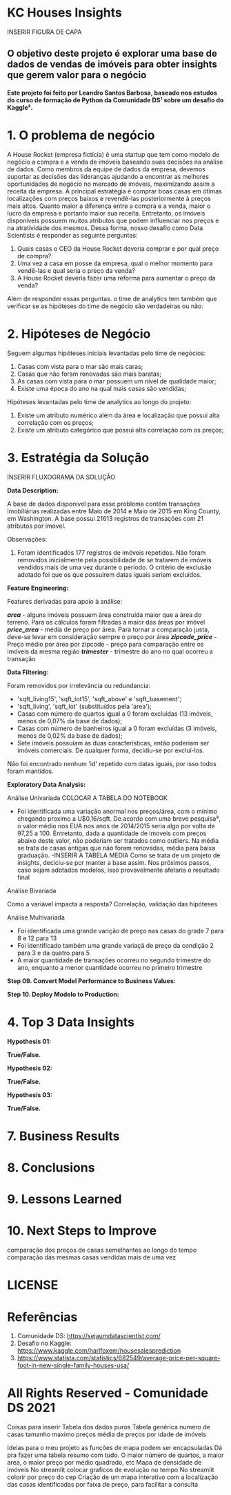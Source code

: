 # KC Houses Insights

INSERIR FIGURA DE CAPA

## O objetivo deste projeto é explorar uma base de dados de vendas de imóveis para obter insights que gerem valor para o negócio

#### Este projeto foi feito por Leandro Santos Barbosa, baseado nos estudos do curso de formação de Python da Comunidade DS¹ sobre um desafio do Kaggle².

# 1. O problema de negócio

  A House Rocket (empresa fictícia) é uma startup que tem como modelo de negócio a compra e a venda de imóveis baseando suas decisões na análise de dados. Como membros da equipe de dados da empresa, devemos suportar as decisões das lideranças ajudando a encontrar as melhores oportunidades de negócio no mercado de imóveis, maximizando assim a receita da empresa.
  A principal estratégia é comprar boas casas em ótimas localizações com preços baixos e revendê-las posteriormente à preços mais altos. Quanto maior a diferença entre a compra e a venda, maior o lucro da empresa e portanto maior sua receita. Entretanto, os imóveis disponíveis possuem muitos atributos que podem influenciar nos preços e na atratividade dos mesmos. Dessa forma, nosso desafio como Data Scientists é responder as seguinte perguntas:

1) Quais casas o CEO da House Rocket deveria comprar e por qual preço de compra?
2) Uma vez a casa em posse da empresa, qual o melhor momento para vendê-las e qual seria o preço da venda?
3) A House Rocket deveria fazer uma reforma para aumentar o preço da venda? 

Além de responder essas perguntas. o time de analytics tem também que verificar se as hipóteses do time de negócio são verdadeiras ou não.

# 2. Hipóteses de Negócio

  Seguem algumas hipóteses iniciais levantadas pelo time de negócios:

1) Casas com vista para o mar são mais caras;
2) Casas que não foram renovadas são mais baratas;
3) As casas com vista para o mar possuem um nível de qualidade maior;
4) Existe uma época do ano na qual mais casas são vendidas;
 
Hipóteses levantadas pelo time de analytics ao longo do projeto:

1) Existe um atributo numérico além da área e localização que possui alta correlação com os preços;
2) Existe um atributo categórico que possui alta correlação com os preços;

# 3. Estratégia da Solução

INSERIR FLUXOGRAMA DA SOLUÇÃO

**Data Description:**

  A base de dados disponível para esse problema contém transações imobiliárias realizadas entre Maio de 2014 e Maio de 2015 em King County, em Washington. A base possui 21613 registros de transações com 21 atributos por imóvel. 
  
  Observações: 
  1) Foram identificados 177 registros de imóveis repetidos. Não foram removidos inicialmente pela possibilidade de se tratarem de imóveis vendidos mais de uma vez durante o período. O critério de exclusão adotado foi que os que possuírem datas iguais seriam excluídos.

**Feature Engineering:**

Features derivadas para apoio à análise:

***area*** - alguns imóveis possuem área construída maior que a área do terreno. Para os cálculos foram filtradas a maior das áreas por imóvel
***price_area*** - média de preço por área. Para tornar a comparação justa, deve-se levar em consideração sempre o preço por área
***zipcode_price*** - Preço médio por área por zipcode - preço para comparação entre os imóveis da mesma região
***trimester*** -  trimestre do ano no qual ocorreu a transação

**Data Filtering:**

Foram removidos por irrelevância ou redundancia:
 - 'sqft_living15', 'sqft_lot15', 'sqft_above' e 'sqft_basement';
 - 'sqft_living', 'sqft_lot' (substituídos pela 'area');
 - Casas com número de quartos igual a 0 foram excluídas (13 imóveis, menos de 0,07% da base de dados);
 - Casas com número de banheiros igual a 0 foram excluídas (3 imóveis, menos de 0,02% da base de dados);
 - Sete imóveis possuíam as duas características, então poderiam ser imóveis comerciais. De qualquer forma, decidiu-se por excluí-los.
 
Não foi encontrado nenhum 'id' repetido com datas iguais, por isso todos foram mantidos.

**Exploratory Data Analysis:**

Análise Univariada
COLOCAR A TABELA DO NOTEBOOK

 - Foi identificada uma variação anormal nos preços/área, com o mínimo chegando proximo a U$0,16/sqft. De acordo com uma breve pesquisa³, o valor médio nos EUA nos anos de 2014/2015 seria algo por volta de 97,25 a 100. Entretanto, dada a quantidade de imoveis com preços abaixo deste valor, não poderiam ser tratados como outliers. Na média se trata de casas antigas que não foram renovadas, média para baixa graduação. 
 -INSERIR A TABELA MEDIA
 Como se trata de um projeto de insights, deciciu-se por manter a base assim. Nos próximos passos, caso sejam adotados modelos, isso provavelmente afetaria o resultado final

Análise Bivariada

Como a variável impacta a resposta? Correlação, validação das hipóteses

Análise Multivariada

- Foi identificada uma grande varição de preço nas casas do  grade 7 para 8 e 12 para 13
- Foi identificado também uma grande variaçã de preço da condição 2 para 3 e da quatro para 5
- A maior quantidade de transações ocorreu no segundo trimestre do ano, enquanto a menor quantidade ocorreu no primeiro trimestre

**Step 09. Convert Model Performance to Business Values:**

**Step 10. Deploy Modelo to Production:**

# 4. Top 3 Data Insights

**Hypothesis 01:**

**True/False.**

**Hypothesis 02:**

**True/False.**

**Hypothesis 03:**

**True/False.**


# 7. Business Results

# 8. Conclusions

# 9. Lessons Learned

# 10. Next Steps to Improve
comparação dos preços de casas semelhantes ao longo do tempo
comparação das mesmas casas vendidas mais de uma vez


# LICENSE

# Referências
1) Comunidade DS: https://sejaumdatascientist.com/
2) Desafio no Kaggle: https://www.kaggle.com/harlfoxem/housesalesprediction
3) https://www.statista.com/statistics/682549/average-price-per-square-foot-in-new-single-family-houses-usa/

# All Rights Reserved - Comunidade DS 2021

Coisas para inserir
Tabela dos dados puros
Tabela genérica
numero de casas
tamanho maximo
preços
média de preços por idade de imóveis

Ideias para o meu projeto
as funções de mapa podem ser encapsuladas
Dá pra fazer uma tabela resumo com tudo. O maior número de quartos, a maior area, o maior preço por médio quadrado, etc
Mapa de densidade de imóveis
No streamlit colocar graficos de evolução no tempo
No streamlit colorir por preço do cep
Criação de um mapa interativo com a localização das casas identificadas por faixa de preço, para facilitar a consulta 
